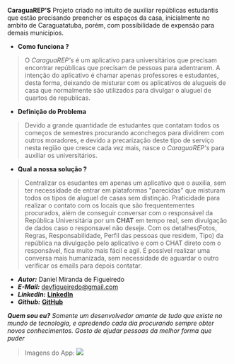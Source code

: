 **CaraguaREP'S**
Projeto criado no intuito de auxiliar repúblicas estudantis que estão precisando preencher os espaços da casa, inicialmente no ambito de Caraguatatuba, porém, com possibilidade de expensão para demais municipios. 

- **Como funciona ?**
> O *CaraguaREP's* é um aplicativo para universitários que precisam encontrar repúblicas que precisam de pessoas para adentrarem. A intenção do aplicativo é chamar apenas professores e estudantes, desta forma, deixando de misturar com os aplicativos de alugueis de casa que normalmente são utilizados para divulgar o aluguel de quartos de republicas.

- **Definição do Problema** 
> Devido a grande quantidade de estudantes que contatam todos os começos de semestres procurando aconchegos para dividirem com outros moradores, e devido a precarização deste tipo de serviço nesta região que cresce cada vez mais, nasce o *CaraguaREP's* para auxiliar os universitários. 

- **Qual a nossa solução ?**
> Centralizar os esudantes em apenas um aplicativo que o auxilia, sem ter necessidade de entrar em plataformas "parecidas" que misturam todos os tipos de aluguel de casas sem distinção. Praticidade para realizar o contato com os locais que são frequentementes procurados, além de conseguir conversar com o responsável da República Universitária por um **CHAT** em tempo real, sem divulgação de dados caso o responsavel não deseje. 
> Com os detalhes(Fotos, Regras, Responsabilidade, Perfil das pessoas que residem, Tipo) da república na divulgação pelo aplicativo e com o CHAT direto com o responsável, fica muito mais fácil e agil. É possível realizar uma conversa mais humanizada, sem necessidade de aguardar o outro verificar os emails para depois contatar.

- **_Autor:_** Daniel Miranda de Figueiredo
- **_E-Mail:_** devfigueiredo@gmail.com
- **_LinkedIn:_** **[LinkedIn](https://www.linkedin.com/in/daniel-miranda-519191156/)**
- **_Github:_** **[GitHub](https://github.com/DevFigueiredo)**

**_Quem sou eu?_**
*Somente um desenvolvedor amante de tudo que existe no mundo de tecnologia, e apredendo cada dia procurando sempre obter novos conhecimentos. Gosto de ajudar pessoas da melhor forma que puder*


> Imagens do App:
![](projectImages/Login.jpeg)
